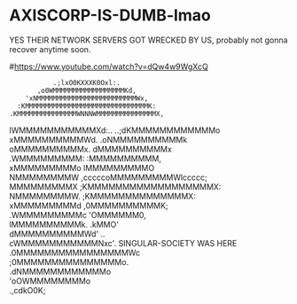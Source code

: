# AXISCORP-IS-DUMB-lmao
YES THEIR NETWORK SERVERS GOT WRECKED BY US, probably not gonna recover anytime soon. 

#https://www.youtube.com/watch?v=dQw4w9WgXcQ

                                                  
               .;lxO0KXXXK0Oxl:.
           ,o0WMMMMMMMMMMMMMMMMMMKd,                                                                                                                                       
        'xNMMMMMMMMMMMMMMMMMMMMMMMMMWx,                                                                                                                                    
      :KMMMMMMMMMMMMMMMMMMMMMMMMMMMMMMMK:                                                                                                                                  
    .KMMMMMMMMMMMMMMMWNNNWMMMMMMMMMMMMMMMX,                                                                                                                                
   lWMMMMMMMMMMMXd:..     ..;dKMMMMMMMMMMMMo                                                                                                                               
  xMMMMMMMMMMWd.               .oNMMMMMMMMMMk                                                                                                                              
 oMMMMMMMMMMx.                    dMMMMMMMMMMx                                                                                                                             
.WMMMMMMMMM:                       :MMMMMMMMMM,                                                                                                                            
xMMMMMMMMMo                         lMMMMMMMMMO                                                                                                                            
NMMMMMMMMW                    ,cccccoMMMMMMMMMWlccccc;                                                                                                                     
MMMMMMMMMX                     ;KMMMMMMMMMMMMMMMMMMX:                                                                                                                      
NMMMMMMMMW.                      ;KMMMMMMMMMMMMMMX:                                                                                                                        
xMMMMMMMMMd                        ,0MMMMMMMMMMK;                                                                                                                          
.WMMMMMMMMMc                         'OMMMMMM0,                                                                                                                            
 lMMMMMMMMMMk.                         .kMMO'                                                                                                                              
  dMMMMMMMMMMWd'                         ..                                                                                                                                
   cWMMMMMMMMMMMNxc'.          SINGULAR-SOCIETY WAS HERE                                                                                                                           
    .0MMMMMMMMMMMMMMMMWc            
      ;0MMMMMMMMMMMMMMMo.         
        .dNMMMMMMMMMMMMo        
           'oOWMMMMMMMMo               
               .,cdkO0K;        
